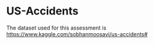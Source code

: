 # US-Accidents

The dataset used for this assessment is https://www.kaggle.com/sobhanmoosavi/us-accidents#
